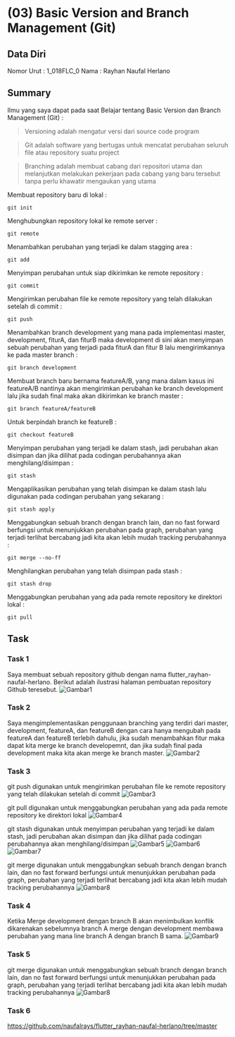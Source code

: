 # (03) Basic Version and Branch Management (Git)
## Data Diri
Nomor Urut : 1_018FLC_0
Nama : Rayhan Naufal Herlano

## Summary 
Ilmu yang saya dapat pada saat Belajar tentang Basic Version dan Branch Management (Git) :

> Versioning adalah mengatur versi dari source code program

> Git adalah software yang bertugas untuk mencatat perubahan seluruh file atau repository suatu project

 > Branching adalah membuat cabang dari repositori utama dan melanjutkan melakukan pekerjaan pada cabang yang baru tersebut tanpa perlu khawatir mengaukan yang utama

Membuat repository baru di lokal :
```
git init
``` 
Menghubungkan repository lokal ke remote server :
```
git remote 
```
Menambahkan perubahan yang terjadi ke dalam stagging area :
```
git add
``` 
Menyimpan perubahan untuk siap dikirimkan ke remote repository :
```
git commit
``` 
Mengirimkan perubahan file ke remote repository yang telah dilakukan setelah di commit  :
```
git push
```
Menambahkan branch development yang mana pada implementasi master, development, fiturA, dan fiturB maka development di sini akan menyimpan sebuah perubahan yang terjadi pada fiturA dan fitur B lalu mengirimkannya ke pada master branch :
```
git branch development
```
Membuat branch baru bernama featureA/B, yang mana dalam kasus ini featureA/B nantinya akan mengirimkan perubahan ke branch development lalu jika sudah final maka akan dikirimkan ke branch master :
```
git branch featureA/featureB 
```
Untuk berpindah branch ke featureB :
```
git checkout featureB
```
Menyimpan perubahan yang terjadi ke dalam stash, jadi perubahan akan disimpan dan jika dilihat pada codingan perubahannya akan menghilang/disimpan :
```
git stash 
```
Mengaplikasikan perubahan yang telah disimpan ke dalam stash lalu digunakan pada codingan perubahan yang sekarang :
```
git stash apply 
```
Menggabungkan sebuah branch dengan branch lain, dan no fast forward berfungsi untuk menunjukkan perubahan pada graph, perubahan yang terjadi terlihat bercabang jadi kita akan lebih mudah tracking perubahannya :
```
git merge --no-ff
```  
Menghilangkan perubahan yang telah disimpan pada stash :
```
git stash drop
``` 
Menggabungkan perubahan yang ada pada remote repository ke direktori lokal :
```
git pull 
```

## Task
### Task 1
Saya membuat sebuah repository github dengan nama flutter_rayhan-naufal-herlano.
Berikut adalah ilustrasi halaman pembuatan repository Github teresebut.
![Gambar1](Screenshot/Membuat%20repository%20baru.png)

### Task 2
Saya mengimplementasikan penggunaan branching yang terdiri dari master, development, featureA, dan featureB dengan cara hanya mengubah pada featureA dan featureB terlebih dahulu, jika sudah menambahkan fitur maka dapat kita merge ke branch developemnt, dan jika sudah final pada development maka kita akan merge ke branch master.
![Gambar2](Screenshot/Tampilan%20Graph.png)

### Task 3
git push digunakan untuk mengirimkan perubahan file ke remote repository yang telah dilakukan setelah di commit 
![Gambar3](Screenshot/git%20add%20git%20commit%20%20dan%20git%20push.png)

git pull digunakan untuk menggabungkan perubahan yang ada pada remote repository ke direktori lokal 
![Gambar4](Screenshot/git%20pull.png)

git stash digunakan untuk menyimpan perubahan yang terjadi ke dalam stash, jadi perubahan akan disimpan dan jika dilihat pada codingan perubahannya akan menghilang/disimpan
![Gambar5](Screenshot/git%20stash.png)
![Gambar6](Screenshot/git%20stash%20apply.png)
![Gambar7](Screenshot/git%20stash%20drop.png)

git merge digunakan untuk menggabungkan sebuah branch dengan branch lain, dan no fast forward berfungsi untuk menunjukkan perubahan pada graph, perubahan yang terjadi terlihat bercabang jadi kita akan lebih mudah tracking perubahannya
![Gambar8](Screenshot/git%20merge.png)

### Task 4
Ketika Merge development dengan branch B akan menimbulkan konflik dikarenakan sebelumnya branch A merge dengan development membawa perubahan yang mana line branch A dengan branch B sama.
![Gambar9](Screenshot/conflict%20merge.png)

### Task 5
git merge digunakan untuk menggabungkan sebuah branch dengan branch lain, dan no fast forward berfungsi untuk menunjukkan perubahan pada graph, perubahan yang terjadi terlihat bercabang jadi kita akan lebih mudah tracking perubahannya
![Gambar8](Screenshot/git%20merge.png)

### Task 6
https://github.com/naufalrays/flutter_rayhan-naufal-herlano/tree/master